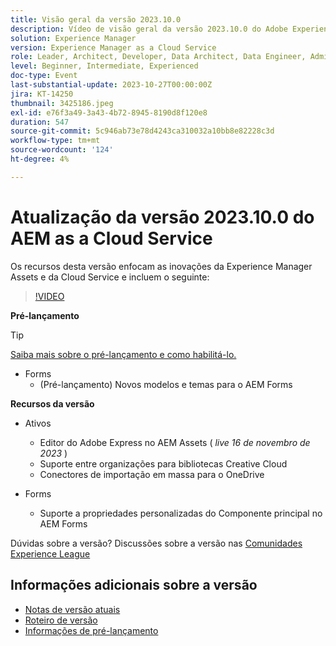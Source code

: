 ```yaml
---
title: Visão geral da versão 2023.10.0
description: Vídeo de visão geral da versão 2023.10.0 do Adobe Experience Manager as a Cloud Service
solution: Experience Manager
version: Experience Manager as a Cloud Service
role: Leader, Architect, Developer, Data Architect, Data Engineer, Admin, User
level: Beginner, Intermediate, Experienced
doc-type: Event
last-substantial-update: 2023-10-27T00:00:00Z
jira: KT-14250
thumbnail: 3425186.jpeg
exl-id: e76f3a49-3a43-4b72-8945-8190d8f120e8
duration: 547
source-git-commit: 5c946ab73e78d4243ca310032a10bb8e82228c3d
workflow-type: tm+mt
source-wordcount: '124'
ht-degree: 4%

---
```


# Atualização da versão 2023.10.0 do AEM as a Cloud Service

Os recursos desta versão enfocam as inovações da Experience Manager Assets e da Cloud Service e incluem o seguinte:

>[!VIDEO](https://video.tv.adobe.com/v/3425186/?learn=on)

**Pré-lançamento**

>[!TIP]
>
>[Saiba mais sobre o pré-lançamento e como habilitá-lo.](https://experienceleague.adobe.com/docs/experience-manager-cloud-service/content/release-notes/prerelease.html)

* Forms
   * (Pré-lançamento) Novos modelos e temas para o AEM Forms

**Recursos da versão**

* Ativos
   * Editor do Adobe Express no AEM Assets ( *live 16 de novembro de 2023* )
   * Suporte entre organizações para bibliotecas Creative Cloud
   * Conectores de importação em massa para o OneDrive

* Forms
   * Suporte a propriedades personalizadas do Componente principal no AEM Forms

Dúvidas sobre a versão?  Discussões sobre a versão nas [Comunidades Experience League](https://adobe.ly/474hr8v)

## Informações adicionais sobre a versão

* [Notas de versão atuais](https://experienceleague.adobe.com/docs/experience-manager-cloud-service/content/release-notes/home.html?lang=pt-BR)
* [Roteiro de versão](https://experienceleague.adobe.com/docs/experience-manager-release-information/aem-release-updates/update-releases-roadmap.html?lang=pt-BR)
* [Informações de pré-lançamento](https://experienceleague.adobe.com/docs/experience-manager-cloud-service/content/release-notes/prerelease.html)
